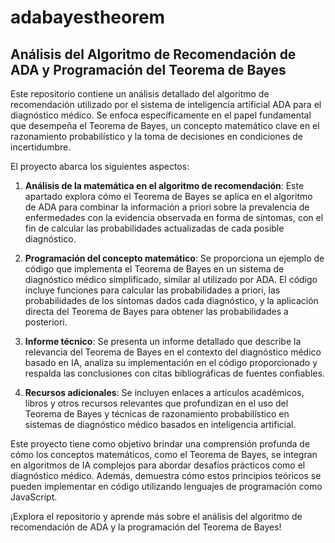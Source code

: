 # adabayestheorem

## Análisis del Algoritmo de Recomendación de ADA y Programación del Teorema de Bayes

Este repositorio contiene un análisis detallado del algoritmo de recomendación utilizado por el sistema de inteligencia artificial ADA para el diagnóstico médico. Se enfoca específicamente en el papel fundamental que desempeña el Teorema de Bayes, un concepto matemático clave en el razonamiento probabilístico y la toma de decisiones en condiciones de incertidumbre.


El proyecto abarca los siguientes aspectos:


1. **Análisis de la matemática en el algoritmo de recomendación**: Este apartado explora cómo el Teorema de Bayes se aplica en el algoritmo de ADA para combinar la información a priori sobre la prevalencia de enfermedades con la evidencia observada en forma de síntomas, con el fin de calcular las probabilidades actualizadas de cada posible diagnóstico.


2. **Programación del concepto matemático**: Se proporciona un ejemplo de código que implementa el Teorema de Bayes en un sistema de diagnóstico médico simplificado, similar al utilizado por ADA. El código incluye funciones para calcular las probabilidades a priori, las probabilidades de los síntomas dados cada diagnóstico, y la aplicación directa del Teorema de Bayes para obtener las probabilidades a posteriori.


3. **Informe técnico**: Se presenta un informe detallado que describe la relevancia del Teorema de Bayes en el contexto del diagnóstico médico basado en IA, analiza su implementación en el código proporcionado y respalda las conclusiones con citas bibliográficas de fuentes confiables.


4. **Recursos adicionales**: Se incluyen enlaces a artículos académicos, libros y otros recursos relevantes que profundizan en el uso del Teorema de Bayes y técnicas de razonamiento probabilístico en sistemas de diagnóstico médico basados en inteligencia artificial.


Este proyecto tiene como objetivo brindar una comprensión profunda de cómo los conceptos matemáticos, como el Teorema de Bayes, se integran en algoritmos de IA complejos para abordar desafíos prácticos como el diagnóstico médico. Además, demuestra cómo estos principios teóricos se pueden implementar en código utilizando lenguajes de programación como JavaScript.


¡Explora el repositorio y aprende más sobre el análisis del algoritmo de recomendación de ADA y la programación del Teorema de Bayes!
